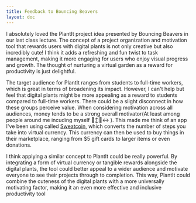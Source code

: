 ```yaml
---
title: Feedback to Bouncing Beavers
layout: doc
---
```


I absolutely loved the PlantIt project idea presented by Bouncing Beavers in our last class lecture. The concept of a project organization and motivation tool that rewards users with digital plants is not only creative but also incredibly cute! I think it adds a refreshing and fun twist to task management, making it more engaging for users who enjoy visual progress and growth. The thought of nurturing a virtual garden as a reward for productivity is just delightful.

The target audience for PlantIt ranges from students to full-time workers, which is great in terms of broadening its impact. However, I can't help but feel that digital plants might be more appealing as a reward to students compared to full-time workers. There could be a slight disconnect in how these groups perceive value. When considering motivation across all audiences, money tends to be a strong overall motivator(At least among people around me incuding myself 🙂‍↕️🙂‍↔️ ). This made me think of an app I've been using called <a href= "https://sweatco.in/">Sweatcoin</a>, which converts the number of steps you take into virtual currency. This currency can then be used to buy things in their marketplace, ranging from $5 gift cards to larger items or even donations.

I think applying a similar concept to PlantIt could be really powerful. By integrating a form of virtual currency or tangible rewards alongside the digital plants, the tool could better appeal to a wider audience and motivate everyone to see their projects through to completion. This way, PlantIt could combine the cuteness of the digital plants with a more universally motivating factor, making it an even more effective and inclusive productivity tool